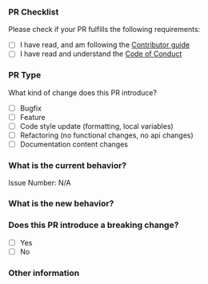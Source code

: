 <!-- Please add an overview of the PR here -->


### PR Checklist
Please check if your PR fulfills the following requirements:

- [ ] I have read, and am following the [Contributor guide](https://github.com/gaphor/generic/blob/master/CONTRIBUTING.md)
- [ ] I have read and understand the [Code of Conduct](https://github.com/gaphor/generic/blob/master/CODE_OF_CONDUCT.md)

### PR Type
What kind of change does this PR introduce?

<!-- Please check the one that applies to this PR using "x". -->
- [ ] Bugfix
- [ ] Feature
- [ ] Code style update (formatting, local variables)
- [ ] Refactoring (no functional changes, no api changes)
- [ ] Documentation content changes

### What is the current behavior?
<!-- Please describe the current behavior that you are modifying, or link to a relevant issue. -->

Issue Number: N/A

### What is the new behavior?

### Does this PR introduce a breaking change?
- [ ] Yes
- [ ] No

<!-- If this PR contains a breaking change, please describe the impact and migration path for existing applications below. -->


### Other information
